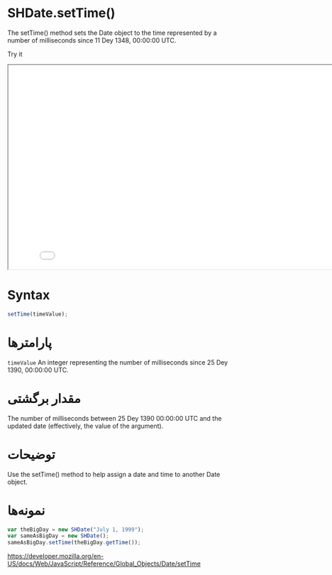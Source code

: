 # SHDate.setTime()

The setTime() method sets the Date object to the time represented by a number of milliseconds since 11 Dey 1348, 00:00:00 UTC.

Try it

<iframe style="width: 830px; height: 460px;" src="/SHDateTime-js/examples/live.html?function=getHours" title="MDN Web Docs Interactive Example" loading="lazy"></iframe>
<br/>

# Syntax

```js
setTime(timeValue);
```

# پارامترها

<code dir="ltr">timeValue</code>
An integer representing the number of milliseconds since 25 Dey 1390, 00:00:00 UTC.

# مقدار برگشتی

The number of milliseconds between 25 Dey 1390 00:00:00 UTC and the updated date (effectively, the value of the argument).

# توضیحات

Use the setTime() method to help assign a date and time to another Date object.

# نمونه‌ها

```js
var theBigDay = new SHDate("July 1, 1999");
var sameAsBigDay = new SHDate();
sameAsBigDay.setTime(theBigDay.getTime());
```

https://developer.mozilla.org/en-US/docs/Web/JavaScript/Reference/Global_Objects/Date/setTime
